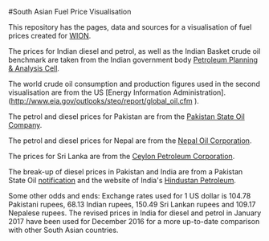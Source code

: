 #South Asian Fuel Price Visualisation

This repository has the pages, data and sources for a visualisation of fuel prices created for [WION](http://www.wionews.com).

The prices for Indian diesel and petrol, as well as the Indian Basket crude oil benchmark are taken from the Indian government body [Petroleum Planning & Analysis Cell](http://ppac.org.in/content/149_1_PricesPetroleum.aspx).

The world crude oil consumption and production figures used in the second visualisation are from the US [Energy Information Administration].(http://www.eia.gov/outlooks/steo/report/global_oil.cfm
).

The petrol and diesel prices for Pakistan are from the [Pakistan State Oil Company](http://www.psopk.com/en/product-and-services/product-prices/pol/pol-archives
).

The petrol and diesel prices for Nepal are from the [Nepal Oil Corporation](http://www.nepaloil.com.np/selling-price-archive-16.html
).

The prices for Sri Lanka are from the [Ceylon Petroleum Corporation](http://www.ceypetco.gov.lk/History.htm).

The break-up of diesel prices in Pakistan and India are from a Pakistan State Oil [notification](http://www.psopk.com/files/hsd/hsd_notifications_1117.pdf
) and the website of India's [Hindustan Petroleum](http://www.hindustanpetroleum.com/documents/pdf/pb/pricebuildup_Diesel.pdf
).

Some other odds and ends:
Exchange rates used for 1 US dollar is 104.78 Pakistani rupees, 68.13 Indian rupees, 150.49 Sri Lankan rupees and 109.17 Nepalese rupees.
The revised prices in India for diesel and petrol in January 2017 have been used for December 2016 for a more up-to-date comparison with other South Asian countries.
